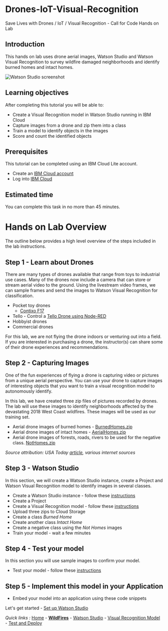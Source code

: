 # Drones-IoT-Visual-Recognition
Save Lives with Drones / IoT / Visual Recognition - Call for Code Hands on Lab

## Introduction

This hands on lab uses drone aerial images, Watson Studio and Watson Visual Recognition to survey wildfire damaged neighborhoods and identify burned homes and intact homes.

![Watson Studio screenshot](screenshots/WatsonStudio-VisualRecognitionModelTestResults.png)

## Learning objectives

After completing this tutorial you will be able to:

* Create a Visual Recognition model in Watson Studio running in IBM Cloud
* Capture images from a drone and zip them into a class
* Train a model to identify objects in the images
* Score and count the identified objects

## Prerequisites

This tutorial can be completed using an IBM Cloud Lite account.

* Create an [IBM Cloud account](https://ibm.biz/BdqDbh)
* Log into [IBM Cloud](https://console.bluemix.net/login)

## Estimated time

You can complete this task in no more than 45 minutes.

# Hands on Lab Overview

The outline below provides a high level overview of the steps included in the lab instructions.  

## Step 1 - Learn about Drones

There are many types of drones available that range from toys to industrial use cases.  Many of the drones now include a camera that can store or stream aerial video to the ground. Using the livestream video frames, we can sample frames and send the images to Watson Visual Recognition for classification.
- Pocket toy drones
  - [Contixo F17](https://www.contixo.com/f17-quadcopter-4k-hd-drone)
- Tello - Control a [Tello Drone using Node-RED](https://github.com/johnwalicki/Node-RED-Tello-Control)
- Hobbyist drones
- Commercial drones

For this lab, we are not flying the drone indoors or venturing out into a field.  If you are interested in purchasing a drone, the instructor(s) can share some of their drone experiences and recommendations.

## Step 2 - Capturing Images

One of the fun experiences of flying a drone is capturing video or pictures from a unique aerial perspective. You can use your drone to capture images of interesting objects that you want to train a visual recognition model to autonomously identify.

In this lab, we have created three zip files of pictures recorded by drones. The lab will use these images to identify neighborhoods affected by the devastating 2018 West Coast wildfires. These images will be used as our training set.
- Aerial drone images of burned homes - [BurnedHomes.zip](classes/BurnedHomes.zip)
- Aerial drone images of intact homes - [AerialHomes.zip](classes/AerialHomes.zip)
- Aerial drone images of forests, roads, rivers to be used for the negative class. [NotHomes.zip](classes/NotHomes.zip)

*Source attribution: USA Today [article](https://www.usatoday.com/in-depth/news/nation-now/2018/08/02/drone-aerials-california-wildfire-devastation/889885002/), various internet sources*


## Step 3 - Watson Studio
In this section, we will create a Watson Studio instance, create a Project and Watson Visual Recognition model to identify images in several classes.

- Create a Watson Studio instance - follow these [instructions](STUDIO.md)
- Create a Project
- Create a Visual Recognition model - follow these [instructions](VISRECO.md)
- Upload three zips to Cloud Storage
- Create a class *Burned Home* 
- Create another class *Intact Home* 
- Create a negative class using the *Not Homes* images 
- Train your model - wait a few minutes

## Step 4 - Test your model
In this section you will use sample images to confirm your model.
- Test your model - follow these [instructions](VRMTEST.md)

## Step 5 - Implement this model in your Application

- Embed your model into an application using these code snippets

Let's get started - [Set up Watson Studio](STUDIO.md)

*Quick links :*
[Home](/README.md) - [**WildFires**](WILDFIRES.md) - [Watson Studio](STUDIO.md) - [Visual Recognition Model](VISRECO.md) - [Test and Deploy](VRMTEST.md)
